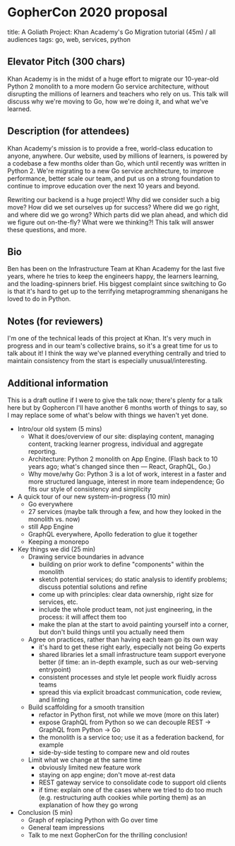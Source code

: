 # GopherCon 2020 proposal

title: A Goliath Project: Khan Academy's Go Migration
tutorial (45m) / all audiences
tags: go, web, services, python

## Elevator Pitch (300 chars)
Khan Academy is in the midst of a huge effort to migrate our 10-year-old Python 2 monolith to a more modern Go service architecture, without disrupting the millions of learners and teachers who rely on us. This talk will discuss why we're moving to Go, how we're doing it, and what we've learned.

## Description (for attendees)
Khan Academy's mission is to provide a free, world-class education to anyone, anywhere. Our website, used by millions of learners, is powered by a codebase a few months older than Go, which until recently was written in Python 2. We're migrating to a new Go service architecture, to improve performance, better scale our team, and put us on a strong foundation to continue to improve education over the next 10 years and beyond.

Rewriting our backend is a huge project! Why did we consider such a big move? How did we set ourselves up for success? Where did we go right, and where did we go wrong? Which parts did we plan ahead, and which did we figure out on-the-fly? What were we thinking?! This talk will answer these questions, and more.

## Bio

Ben has been on the Infrastructure Team at Khan Academy for the last five years, where he tries to keep the engineers happy, the learners learning, and the loading-spinners brief. His biggest complaint since switching to Go is that it's hard to get up to the terrifying metaprogramming shenanigans he loved to do in Python.

## Notes (for reviewers)

I'm one of the technical leads of this project at Khan. It's very much in progress and in our team's collective brains, so it's a great time for us to talk about it! I think the way we've planned everything centrally and tried to maintain consistency from the start is especially unusual/interesting.

## Additional information

This is a draft outline if I were to give the talk now; there's plenty for a talk here but by Gophercon I'll have another 6 months worth of things to say, so I may replace some of what's below with things we haven't yet done.

- Intro/our old system (5 mins)
    - What it does/overview of our site: displaying content, managing content, tracking learner progress, individual and aggregate reporting.
    - Architecture: Python 2 monolith on App Engine.  (Flash back to 10 years ago; what's changed since then — React, GraphQL, Go.)
    - Why move/why Go: Python 3 is a lot of work, interest in a faster and more structured language, interest in more team independence; Go fits our style of consistency and simplicity
- A quick tour of our new system-in-progress (10 min)
    - Go everywhere
    - 27 services (maybe talk through a few, and how they looked in the monolith vs. now)
    - still App Engine
    - GraphQL everywhere, Apollo federation to glue it together
    - Keeping a monorepo
- Key things we did (25 min)
    - Drawing service boundaries in advance
        - building on prior work to define "components" within the monolith
        - sketch potential services; do static analysis to identify problems; discuss potential solutions and refine
        - come up with principles: clear data ownership, right size for services, etc.
        - include the whole product team, not just engineering, in the process: it will affect them too
        - make the plan at the start to avoid painting yourself into a corner, but don't build things until you actually need them
    - Agree on practices, rather than having each team go its own way
        - it's hard to get these right early, especially not being Go experts
        - shared libraries let a small infrastructure team support everyone better (if time: an in-depth example, such as our web-serving entrypoint)
        - consistent processes and style let people work fluidly across teams
        - spread this via explicit broadcast communication, code review, and linting
    - Build scaffolding for a smooth transition
        - refactor in Python first, not while we move (more on this later)
        - expose GraphQL from Python so we can decouple REST -> GraphQL from Python -> Go
        - the monolith is a service too; use it as a federation backend, for example
        - side-by-side testing to compare new and old routes
    - Limit what we change at the same time
        - obviously limited new feature work
        - staying on app engine; don't move at-rest data
        - REST gateway service to consolidate code to support old clients
        - if time: explain one of the cases where we tried to do too much (e.g. restructuring auth cookies while porting them) as an explanation of how they go wrong
- Conclusion (5 min)
    - Graph of replacing Python with Go over time
    - General team impressions
    - Talk to me next GopherCon for the thrilling conclusion!
